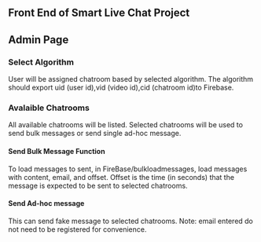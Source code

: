 ## Front End of Smart Live Chat Project 

## Admin Page
### Select Algorithm
User will be assigned chatroom based by selected algorithm. The algorithm should export uid (user id),vid (video id),cid (chatroom id)to Firebase.
### Avalaible Chatrooms
All available chatrooms will be listed. 
Selected chatrooms will be used to send bulk messages or send single ad-hoc message.
#### Send Bulk Message Function
To load messages to sent, in FireBase/bulkloadmessages, load messages with content, email, and offset. Offset is the time (in seconds) that the message is expected to be sent to selected chatrooms.
#### Send Ad-hoc message
This can send fake message to selected chatrooms. Note: email entered do not need to be registered for convenience.
